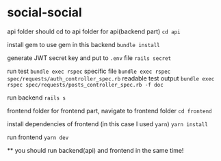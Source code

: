 # social-social

api folder should cd to api folder for api(backend part)
`cd api`

install gem to use gem in this backend
`bundle install`

generate JWT secret key and put to `.env` file
`rails secret`

run test
`bundle exec rspec`
specific file
`bundle exec rspec spec/requests/auth_controller_spec.rb`
readable test output
`bundle exec rspec spec/requests/posts_controller_spec.rb -f doc`

run backend
`rails s`

frontend folder for frontend part, navigate to frontend folder
`cd frontend`

install dependencies of frontend (in this case I used `yarn`)
`yarn install`

run frontend
`yarn dev`

** you should run backend(api) and frontend in the same time!

